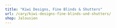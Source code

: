 ```yaml
---
title: "Kiwi Designs, Fine Blinds & Shutters"
url: /cary/kiwi-designs-fine-blinds-und-shutters/
shop: Jalousien
---
```

